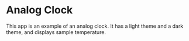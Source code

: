 # Analog Clock

This app is an example of an analog clock.
It has a light theme and a dark theme, and displays sample temperature.
